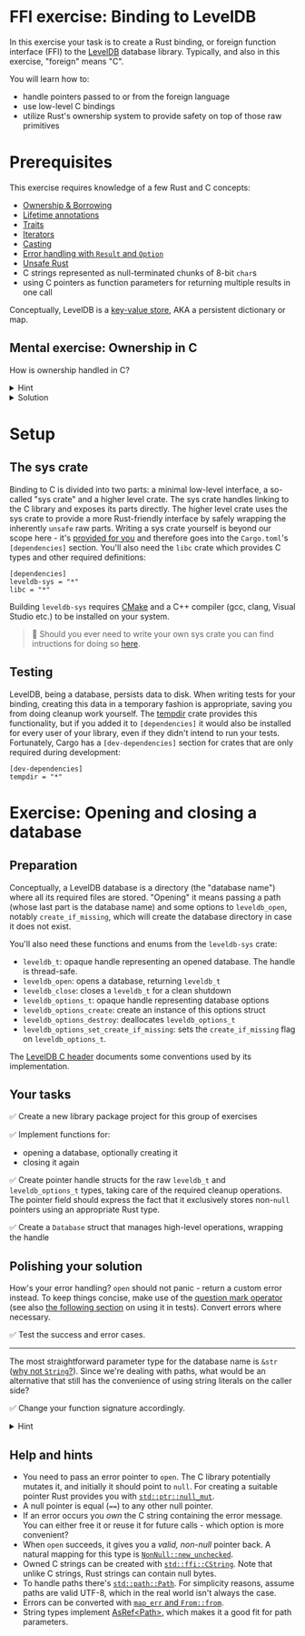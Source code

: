 # FFI exercise: Binding to LevelDB

In this exercise your task is to create a Rust binding, or foreign function interface (FFI) to the [LevelDB] database library. Typically, and also in this exercise, "foreign" means "C".

You will learn how to:

- handle pointers passed to or from the foreign language
- use low-level C bindings
- utilize Rust's ownership system to provide safety on top of those raw primitives

[LevelDB]: (https://github.com/google/leveldb)

# Prerequisites

This exercise requires knowledge of a few Rust and C concepts:

- [Ownership & Borrowing](https://doc.rust-lang.org/1.49.0/book/ch04-00-understanding-ownership.html)
- [Lifetime annotations](https://doc.rust-lang.org/1.49.0/book/ch10-03-lifetime-syntax.html)
- [Traits](https://doc.rust-lang.org/1.49.0/book/ch10-02-traits.html)
- [Iterators](https://doc.rust-lang.org/1.49.0/book/ch13-02-iterators.html)
- [Casting](https://doc.rust-lang.org/rust-by-example/types/cast.html)
- [Error handling with `Result` and `Option`](https://doc.rust-lang.org/rust-by-example/error.html)
- [Unsafe Rust](https://doc.rust-lang.org/1.49.0/book/ch19-01-unsafe-rust.html)
- C strings represented as null-terminated chunks of 8-bit `char`s
- using C pointers as function parameters for returning multiple results in one call

Conceptually, LevelDB is a [key-value store](https://en.wikipedia.org/wiki/Key%E2%80%93value_database), AKA a persistent dictionary or map.

## Mental exercise: Ownership in C
How is ownership handled in C?
<details>
  <summary>Hint</summary>
  When does a "double free" occur?
</details>
<details>
  <summary>Solution</summary>
  Ownership is handled only informally - typically an API's documentation and/or function names (e.g. "create", "new") will indicate whether you are responsible to free up the memory passed to you, or it is somebody else's problem. Unclear ownership (via multiple pointers to the same memory) or API misunderstandings can easily lead to memory being freed too often or too little, resulting in crashes or leaks. 
</details>


# Setup
## The sys crate
Binding to C is divided into two parts: a minimal low-level interface, a so-called "sys crate" and a higher level crate. The sys crate handles linking to the C library and exposes its parts directly. The higher level crate uses the sys crate to provide a more Rust-friendly interface by safely wrapping the inherently `unsafe` raw parts. Writing a sys crate yourself is beyond our scope here - it's [provided for you](https://docs.rs/leveldb-sys/2.0.8/leveldb_sys/) and therefore goes into the `Cargo.toml`'s `[dependencies]` section. You'll also need the `libc` crate which provides C types and other required definitions:
```
[dependencies]
leveldb-sys = "*"
libc = "*"
```

Building `leveldb-sys` requires [CMake](https://cmake.org/) and a C++ compiler (gcc, clang, Visual Studio etc.) to be installed on your system.

> 🔎 Should you ever need to write your own sys crate you can find intructions for doing so [here](https://kornel.ski/rust-sys-crate).

## Testing
LevelDB, being a database, persists data to disk. When writing tests for your binding, creating this data in a temporary fashion is appropriate, saving you from doing cleanup work yourself. The [tempdir](https://docs.rs/tempdir/0.3.7/tempdir/) crate provides this functionality, but if you added it to `[dependencies]` it would also be installed for every user of your library, even if they didn't intend to run your tests. Fortunately, Cargo has a `[dev-dependencies]` section for crates that are only required during development:
```
[dev-dependencies]
tempdir = "*"
```



# Exercise: Opening and closing a database

## Preparation
Conceptually, a LevelDB database is a directory (the "database name") where all its required files are stored. "Opening" it means passing a path (whose last part is the database name) and some options to `leveldb_open`, notably `create_if_missing`, which will create the database directory in case it does not exist.

You'll also need these functions and enums from the `leveldb-sys` crate:

* `leveldb_t`: opaque handle representing an opened database. The handle is thread-safe.
* `leveldb_open`: opens a database, returning `leveldb_t`
* `leveldb_close`: closes a `leveldb_t` for a clean shutdown
* `leveldb_options_t`: opaque handle representing database options
* `leveldb_options_create`: create an instance of this options struct
* `leveldb_options_destroy`: deallocates `leveldb_options_t`
* `leveldb_options_set_create_if_missing`: sets the `create_if_missing` flag on `leveldb_options_t`.

The [LevelDB C header](https://github.com/google/leveldb/blob/master/include/leveldb/c.h) documents some conventions used by its implementation. 


## Your tasks
✅ Create a new library package project for this group of exercises

✅ Implement functions for:
- opening a database, optionally creating it
- closing it again

✅ Create pointer handle structs for the raw `leveldb_t` and `leveldb_options_t` types, taking care of the required cleanup operations. The pointer field should express the fact that it exclusively stores non-`null` pointers using an appropriate Rust type.

✅ Create a `Database` struct that manages high-level operations, wrapping the handle

## Polishing your solution

How's your error handling? `open` should not panic - return a custom error instead. To keep things concise, make use of the [question mark operator] (see also [the following section] on using it in tests). Convert errors where necessary.

[question mark operator]: https://doc.rust-lang.org/edition-guide/rust-2018/error-handling-and-panics/the-question-mark-operator-for-easier-error-handling.html
[the following section]: https://doc.rust-lang.org/edition-guide/rust-2018/error-handling-and-panics/question-mark-in-main-and-tests.html

✅ Test the success and error cases.

---

The most straightforward parameter type for the database name is `&str` ([why not `String`?](https://www.ameyalokare.com/rust/2017/10/12/rust-str-vs-String.html)). Since we're dealing with paths, what would be an alternative that still has the convenience of using string literals on the caller side?

✅ Change your function signature accordingly.
<details>
  <summary>Hint</summary>
  Which trait bounding provides the required functionality?
</details>

## Help and hints
- You need to pass an error pointer to `open`. The C library potentially mutates it, and initially it should point to `null`. For creating a suitable pointer Rust provides you with [`std::ptr::null_mut`](https://doc.rust-lang.org/std/ptr/fn.null_mut.html).
- A null pointer is equal (`==`) to any other null pointer.
- If an error occurs you *own* the C string containing the error message. You can either free it or reuse it for future calls - which option is more convenient?
- When `open` succeeds, it gives you a *valid, non-null* pointer back. A natural mapping for this type is [`NonNull::new_unchecked`](https://doc.rust-lang.org/std/ptr/struct.NonNull.html#method.new_unchecked).
- Owned C strings can be created with [`std::ffi::CString`](https://doc.rust-lang.org/std/ffi/struct.CString.html). Note that unlike C strings, Rust strings can contain null bytes.
- To handle paths there's [`std::path::Path`](https://doc.rust-lang.org/std/path/struct.Path.html). For simplicity reasons, assume paths are valid UTF-8, which in the real world isn't always the case. 
- Errors can be converted with [`map_err` and `From::from`](https://doc.rust-lang.org/rust-by-example/error/multiple_error_types/reenter_question_mark.html).
- String types implement <a href="https://doc.rust-lang.org/std/convert/trait.AsRef.html">AsRef&lt;Path&gt;</a>, which makes it a good fit for path parameters.

